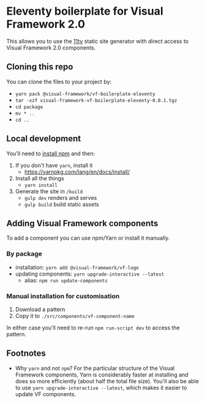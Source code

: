 # Eleventy boilerplate for Visual Framework 2.0

This allows you to use the [11ty](https://www.11ty.io) static site generator
with direct access to Visual Framework 2.0 components.

## Cloning this repo

You can clone the files to your project by:

- `yarn pack @visual-framework/vf-boilerplate-eleventy`
- `tar -xzf visual-framework-vf-boilerplate-eleventy-0.0.1.tgz`
- `cd package`
- `mv * ..`
- `cd ..`

## Local development

You'll need to [install npm](https://docs.npmjs.com/downloading-and-installing-node-js-and-npm) and then:

1. If you don't have `yarn`, install it
   - https://yarnpkg.com/lang/en/docs/install/
2. Install all the things
   - `yarn install`
3. Generate the site in `/build`
   - `gulp dev` renders and serves
   - `gulp build` build static assets

## Adding Visual Framework components

To add a component you can use npm/Yarn or install it manually.

### By package

- installation: `yarn add @visual-framework/vf-logo`
- updating components: `yarn upgrade-interactive --latest`
  - alias: `npm run update-components`

### Manual installation for customisation

1. Download a pattern
2. Copy it to `./src/components/vf-component-name`

In either case you'll need to re-run `npm run-script dev` to access the pattern.

## Footnotes

- Why `yarn` and not `npm`?
  For the particular structure of the Visual Framework components, Yarn is considerably
  faster at installing and does so more efficiently (about half the total file size). You'll
  also be able to use `yarn upgrade-interactive --latest`, which makes it easier to update
  VF components.
